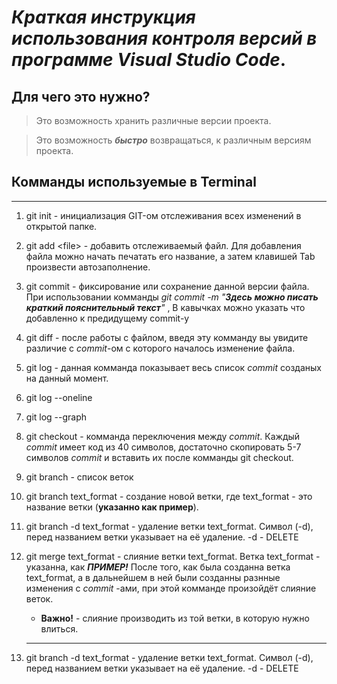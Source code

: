# *Краткая инструкция использования контроля версий в программе Visual Studio Code*.



## Для чего это нужно?
> Это возможность хранить различные версии проекта.

> Это возможность ***быстро*** возвращаться, к различным версиям проекта. 









































## Комманды используемые в **Terminal**
---
1. git init - инициализация GIT-ом отслеживания всех изменений в открытой папке.

2. git add \<file> - добавить отслеживаемый файл. Для добавления файла можно начать печатать его название, а затем клавишей Tab произвести автозаполнение.

3. git commit - фиксирование или сохранение данной версии файла. При использовании комманды *git commit -m "__Здесь можно писать краткий пояснительный текст__"* , В кавычках можно указать что добавленно к предидущему commit-у

4. git diff - после работы с файлом, введя эту комманду вы увидите различие с *commit*-ом с которого началось изменение файла.

5. git log - данная комманда показывает весь список *commit* созданых на данный момент.
5. git log --oneline
5. git log --graph
6. git checkout - комманда переключения между *commit*. Каждый *commit* имеет код из 40 символов, достаточно скопировать 5-7 символов *commit* и вставить их после комманды git checkout.

7. git branch - список веток

8. git branch text_format - создание новой ветки, где text_format - это название ветки (**указанно как пример**).
8. git branch -d text_format - удаление ветки  text_format. Символ (-d), перед названием ветки указывает на её удаление. -d - DELETE
9. git merge text_format - слияние ветки text_format. Ветка text_format - указанна, как ***ПРИМЕР!*** После того, как была созданна ветка text_format, а в дальнейшем в ней были созданны разнные изменения с *commit* -ами, при этой комманде произойдёт слияние веток.
    * __Важно!__ - слияние производить из той ветки, в которую нужно влиться.
    ---
10. git branch -d text_format - удаление ветки  text_format. Символ (-d), перед названием ветки указывает на её удаление. -d - DELETE
